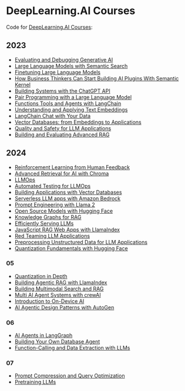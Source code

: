 # DeepLearning.AI Courses

Code for [DeepLearning.AI Courses](https://www.deeplearning.ai/courses/):

## 2023
- [Evaluating and Debugging Generative AI](EvaluatingandDebuggingGenerativeAI)
- [Large Language Models with Semantic Search](LargeLanguageModelswithSemanticSearch)
- [Finetuning Large Language Models](FinetuningLargeLanguageModels)
- [How Business Thinkers Can Start Building AI Plugins With Semantic Kernel](HowBusinessThinkersCanStartBuildingAIPluginsWithSemanticKernel)
- [Building Systems with the ChatGPT API](BuildingSystemswiththeChatGPTAPI)
- [Pair Programming with a Large Language Model](PairProgrammingwithaLargeLanguageModel)
- [Functions Tools and Agents with LangChain](FunctionsToolsandAgentswithLangChain)
- [Understanding and Applying Text Embeddings](UnderstandingandApplyingTextEmbeddings)
- [LangChain Chat with Your Data](LangChainChatwithYourData)
- [Vector Databases: from Embeddings to Applications](VectorDatabasesfromEmbeddingstoApplications)
- [Quality and Safety for LLM Applications](QualityandSafetyforLLMApplications)
- [Building and Evaluating Advanced RAG](BuildingandEvaluatingAdvancedRAG)

## 2024
- [Reinforcement Learning from Human Feedback](ReinforcementLearningFromHumanFeedback)
- [Advanced Retrieval for AI with Chroma](AdvancedRetrievalforAIwithChroma)
- [LLMOps](LLMOps)
- [Automated Testing for LLMOps](AutomatedTestingforLLMOps)
- [Building Applications with Vector Databases](BuildingApplicationswithVectorDatabases)
- [Serverless LLM apps with Amazon Bedrock](ServerlessLLMappswithAmazonBedrock)
- [Prompt Engineering with Llama 2](PromptEngineeringwithLlama2)
- [Open Source Models with Hugging Face](OpenSourceModelswithHuggingFace)
- [Knowledge Graphs for RAG](KnowledgeGraphsforRAG)
- [Efficiently Serving LLMs](EfficientlyServingLLMs)
- [JavaScript RAG Web Apps with LlamaIndex](JavaScriptRAGWebAppswithLlamaIndex)
- [Red Teaming LLM Applications](RedTeamingLLMApplications)
- [Preprocessing Unstructured Data for LLM Applications](PreprocessingUnstructuredDataforLLMApplications)
- [Quantization Fundamentals with Hugging Face](QuantizationFundamentalswithHuggingFace)

### 05
- [Quantization in Depth]()
- [Building Agentic RAG with LlamaIndex]()
- [Building Multimodal Search and RAG]()
- [Multi AI Agent Systems with crewAI](2024/05/MultiAIAgentSystemswithcrewAI/)
- [Introduction to On-Device AI](2024/05/IntroductiontoOnDeviceAI/)
- [AI Agentic Design Patterns with AutoGen](AIAgenticDesignPatternswithAutoGen)


### 06
- [AI Agents in LangGraph](./2024/06/AIAgentsinLangGraph)
- [Building Your Own Database Agent](./2024/06/BuildingYourOwnDatabaseAgent)
- [Function-Calling and Data Extraction with LLMs](./2024/06/FunctionCallingandDataExtractionwithLLMs/)


### 07
- [Prompt Compression and Query Optimization](./2024/07/PromptCompressionandQueryOptimization/)
- [Pretraining LLMs](./2024/07/PretrainingLLMs)
